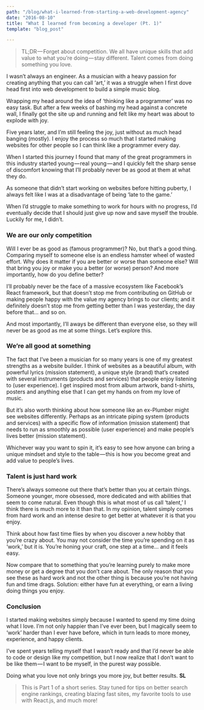 ```yaml
---
path: "/blog/what-i-learned-from-starting-a-web-development-agency"
date: "2016-08-10"
title: "What I learned from becoming a developer (Pt. 1)"
template: "blog_post"

---
```


> TL;DR — <span itemprop="articleSection">Forget about competition. We all have unique skills that add  value to what you’re doing — stay different. Talent comes from doing something you love.</span>

I wasn’t always an engineer. As a musician with a heavy passion for creating anything that you can call ‘art,’ it was a struggle when I first dove head first into web development to build a simple music blog. 

Wrapping my head around the idea of ‘thinking like a programmer’ was no easy task. But after a few weeks of bashing my head against a concrete wall, I finally got the site up and running and felt like my heart was about to explode with joy. 

Five years later, and I’m still feeling the joy, just without as much head banging (mostly). I enjoy the process so much that I started making websites for other people so I can think like a programmer every day.

When I started this journey I found that many of the great programmers in this industry started young — real young — and I quickly felt the sharp sense of discomfort knowing that I’ll probably never be as good at them at what they do. 

As someone that didn’t start working on websites before hitting puberty, I always felt like I was at a disadvantage of being ‘late to the game.’ 

When I’d struggle to make something to work for hours with no progress, I’d eventually decide that I should just give up now and save myself the trouble. Luckily for me, I didn’t.

### We are our only competition

Will I ever be as good as (famous programmer)? No, but that’s a good thing. Comparing myself to someone else is an endless hamster wheel of wasted effort. Why does it matter if you are better or worse than someone else? Will that bring you joy or make you a better (or worse) person? And more importantly, how do you define better? 

I’ll probably never be the face of a massive ecosystem like Facebook’s React framework, but that doesn’t stop me from contributing on GitHub or making people happy with the value my agency brings to our clients; and it definitely doesn’t stop me from getting better than I was yesterday, the day before that… and so on. 

And most importantly, I’ll aways be different than everyone else, so they will never be as good as me at some things. Let’s explore this.

### We’re all good at something

The fact that I’ve been a musician for so many years is one of my greatest strengths as a website builder. I think of websites as a beautiful album, with powerful lyrics (mission statement), a unique style (brand) that’s created with several instruments (products and services) that people enjoy listening to (user experience). I get inspired most from album artwork, band t-shirts, posters and anything else that I can get my hands on from my love of music.

But it’s also worth thinking about how someone like an ex-Plumber might see websites differently. Perhaps as an intricate piping system (products and services) with a specific flow of information (mission statement) that needs to run as smoothly as possible (user experience) and make people’s lives better (mission statement). 

Whichever way you want to spin it, it’s easy to see how anyone can bring a unique mindset and style to the table — this is how you become great and add value to people’s lives.

### Talent is just hard work

There’s always someone out there that’s better than you at certain things. Someone younger, more obsessed, more dedicated and with abilities that seem to come natural. Even though this is what most of us call ‘talent,’ I think there is much more to it than that.
In my opinion, talent simply comes from hard work and an intense desire to get better at whatever it is that you enjoy. 

Think about how fast time flies by when you discover a new hobby that you’re crazy about. You may not consider the time you’re spending on it as ‘work,’ but it is. You’re honing your craft, one step at a time… and it feels easy. 

Now compare that to something that you’re learning purely to make more money or get a degree that you don’t care about. The only reason that you see these as hard work and not the other thing is because you’re not having fun and time drags. Solution: either have fun at everything, or earn a living doing things you enjoy.

### Conclusion

I started making websites simply because I wanted to spend my time doing what I love. I’m not only happier than I’ve ever been, but I magically seem to ‘work’ harder than I ever have before, which in turn leads to more money, experience, and happy clients. 

I’ve spent years telling myself that I wasn’t ready and that I’d never be able to code or design like my competition, but I now realize that I don’t want to be like them — I want to be myself, in the purest way possible. 

Doing what you love not only brings you more joy, but better results. **SL**

>This is Part 1 of a short series. Stay tuned for tips on better search engine rankings, creating blazing fast sites, my favorite tools to use with React.js, and much more!

<meta itemprop="articleBody" content="I wasn’t always an engineer. As a musician with a heavy passion for creating anything that you can call ‘art,’ it was a struggle when I first dove head first into web development to build a simple music blog.  Wrapping my head around the idea of ‘thinking like a programmer’ was no easy task. But after a few weeks of bashing my head against a concrete wall, I finally got the site up and running and felt like my heart was about to explode with joy.  Five years later, and I’m still feeling the joy, just without as much head banging (mostly). I enjoy the process so much that I started making websites for other people so I can think like a programmer every day.  When I started this journey I found that many of the great programmers in this industry started young — real young — and I quickly felt the sharp sense of discomfort knowing that I’ll probably never be as good at them at what they do.  As someone that didn’t start working on websites before hitting puberty, I always felt like I was at a disadvantage of being ‘late to the game.’  When I’d struggle to make something to work for hours with no progress, I’d eventually decide that I should just give up now and save myself the trouble. Luckily for me, I didn’t.  We are our only competition Will I ever be as good as (famous programmer)? No, but that’s a good thing. Comparing myself to someone else is an endless hamster wheel of wasted effort. Why does it matter if you are better or worse than someone else? Will that bring you joy or make you a better (or worse) person? And more importantly, how do you define better?  I’ll probably never be the face of a massive ecosystem like Facebook’s React framework, but that doesn’t stop me from contributing on GitHub or making people happy with the value my agency brings to our clients; and it definitely doesn’t stop me from getting better than I was yesterday, the day before that… and so on.  And most importantly, I’ll aways be different than everyone else, so they will never be as good as me at some things. Let’s explore this.  We’re all good at something The fact that I’ve been a musician for so many years is one of my greatest strengths as a website builder. I think of websites as a beautiful album, with powerful lyrics (mission statement), a unique style (brand) that’s created with several instruments (products and services) that people enjoy listening to (user experience). I get inspired most from album artwork, band t-shirts, posters and anything else that I can get my hands on from my love of music.  But it’s also worth thinking about how someone like an ex-Plumber might see websites differently. Perhaps as an intricate piping system (products and services) with a specific flow of information (mission statement) that needs to run as smoothly as possible (user experience) and make people’s lives better (mission statement).  Whichever way you want to spin it, it’s easy to see how anyone can bring a unique mindset and style to the table — this is how you become great and add value to people’s lives.  Talent is just hard work There’s always someone out there that’s better than you at certain things. Someone younger, more obsessed, more dedicated and with abilities that seem to come natural. Even though this is what most of us call ‘talent,’ I think there is much more to it than that. In my opinion, talent simply comes from hard work and an intense desire to get better at whatever it is that you enjoy.  Think about how fast time flies by when you discover a new hobby that you’re crazy about. You may not consider the time you’re spending on it as ‘work,’ but it is. You’re honing your craft, one step at a time… and it feels easy.  Now compare that to something that you’re learning purely to make more money or get a degree that you don’t care about. The only reason that you see these as hard work and not the other thing is because you’re not having fun and time drags. Solution: either have fun at everything, or earn a living doing things you enjoy.  Conclusion I started making websites simply because I wanted to spend my time doing what I love. I’m not only happier than I’ve ever been, but I magically seem to ‘work’ harder than I ever have before, which in turn leads to more money, experience, and happy clients.  I’ve spent years telling myself that I wasn’t ready and that I’d never be able to code or design like my competition, but I now realize that I don’t want to be like them — I want to be myself, in the purest way possible.  Doing what you love not only brings you more joy, but better results. SL">
<meta itemprop="url" content="http://seanlawrence.co/blog/what-i-learned-from-starting-a-web-development-agency">
<span itemprop="author" itemscope itemtype="http://schema.org/Person">
<meta itemprop="name" content="Sean Lawrence"></span>